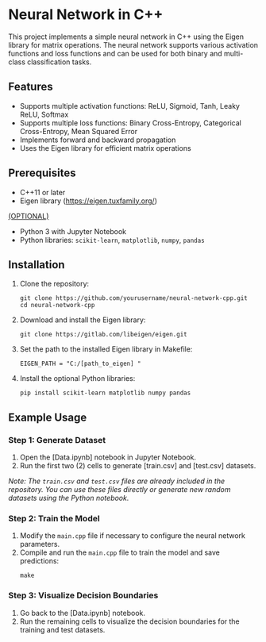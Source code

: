 # Neural Network in C++
This project implements a simple neural network in C++ using the Eigen library for matrix operations. The neural network supports various activation functions and loss functions and can be used for both binary and multi-class classification tasks.

## Features

- Supports multiple activation functions: ReLU, Sigmoid, Tanh, Leaky ReLU, Softmax
- Supports multiple loss functions: Binary Cross-Entropy, Categorical Cross-Entropy, Mean Squared Error
- Implements forward and backward propagation
- Uses the Eigen library for efficient matrix operations

## Prerequisites

- C++11 or later
- Eigen library (https://eigen.tuxfamily.org/)

<ins>(OPTIONAL)</ins>
- Python 3 with Jupyter Notebook
- Python libraries: `scikit-learn`, `matplotlib`, `numpy`, `pandas`

## Installation

1. Clone the repository:
    ```
    git clone https://github.com/yourusername/neural-network-cpp.git
    cd neural-network-cpp
    ```

2. Download and install the Eigen library:
    ```
    git clone https://gitlab.com/libeigen/eigen.git	
    ```

3. Set the path to the installed Eigen library in Makefile:
    ```
    EIGEN_PATH = "C:/[path_to_eigen] "
    ```

4. Install the optional Python libraries:
    ```
    pip install scikit-learn matplotlib numpy pandas
    ```
## Example Usage

### Step 1: Generate Dataset

1. Open the [Data.ipynb] notebook in Jupyter Notebook.
2. Run the first two (2) cells to generate [train.csv] and [test.csv] datasets.

_Note: The `train.csv` and `test.csv` files are already included in the repository. You can use these files directly or generate new random datasets using the Python notebook._


### Step 2: Train the Model

1. Modify the `main.cpp` file if necessary to configure the neural network parameters.
2. Compile and run the `main.cpp` file to train the model and save predictions:
    ```
    make
    ```

### Step 3: Visualize Decision Boundaries

1. Go back to the [Data.ipynb] notebook.
2. Run the remaining cells to visualize the decision boundaries for the training and test datasets.
